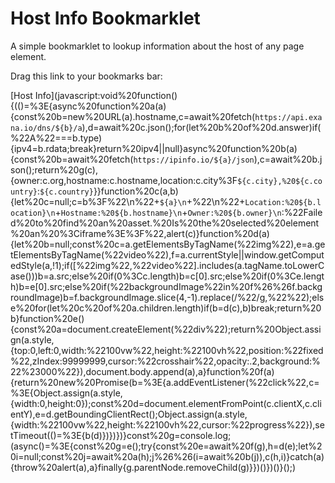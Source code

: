 # Host Info Bookmarklet

A simple bookmarklet to lookup information about the host of any page element.

Drag this link to your bookmarks bar:

[Host Info](javascript:void%20function(\){((\)=%3E{async%20function%20a(a\){const%20b=new%20URL(a\).hostname,c=await%20fetch(`https://api.exana.io/dns/${b}/a`\),d=await%20c.json(\);for(let%20b%20of%20d.answer\)if(%22A%22===b.type\){ipv4=b.rdata;break}return%20ipv4||null}async%20function%20b(a\){const%20b=await%20fetch(`https://ipinfo.io/${a}/json`\),c=await%20b.json(\);return%20g(c\),{owner:c.org,hostname:c.hostname,location:c.city%3F`${c.city},%20${c.country}`:`${c.country}`}}function%20c(a,b\){let%20c=null;c=b%3F%22\n%22+`${a}\n`+%22\n%22+`Location:%20${b.location}\n`+`Hostname:%20${b.hostname}\n`+`Owner:%20${b.owner}\n`:%22Failed%20to%20find%20an%20asset.%20Is%20the%20selected%20element%20an%20%3Ciframe%3E%3F%22,alert(c\)}function%20d(a\){let%20b=null;const%20c=a.getElementsByTagName(%22img%22\),e=a.getElementsByTagName(%22video%22\),f=a.currentStyle||window.getComputedStyle(a,!1\);if([%22img%22,%22video%22].includes(a.tagName.toLowerCase(\)\)\)b=a.src;else%20if(0%3Cc.length\)b=c[0].src;else%20if(0%3Ce.length\)b=e[0].src;else%20if(%22backgroundImage%22in%20f%26%26f.backgroundImage\)b=f.backgroundImage.slice(4,-1\).replace(/\%22/g,%22%22\);else%20for(let%20c%20of%20a.children.length\)if(b=d(c\),b\)break;return%20b}function%20e(\){const%20a=document.createElement(%22div%22\);return%20Object.assign(a.style,{top:0,left:0,width:%22100vw%22,height:%22100vh%22,position:%22fixed%22,zIndex:99999999,cursor:%22crosshair%22,opacity:.2,background:%22%23000%22}\),document.body.append(a\),a}function%20f(a\){return%20new%20Promise(b=%3E{a.addEventListener(%22click%22,c=%3E{Object.assign(a.style,{width:0,height:0}\);const%20d=document.elementFromPoint(c.clientX,c.clientY\),e=d.getBoundingClientRect(\);Object.assign(a.style,{width:%22100vw%22,height:%22100vh%22,cursor:%22progress%22}\),setTimeout((\)=%3E{b(d\)}\)}\)}\)}const%20g=console.log;(async(\)=%3E{const%20g=e(\);try{const%20e=await%20f(g\),h=d(e\);let%20i=null;const%20j=await%20a(h\);j%26%26(i=await%20b(j\)\),c(h,i\)}catch(a\){throw%20alert(a\),a}finally{g.parentNode.removeChild(g\)}}\)(\)}\)(\)}(\);)